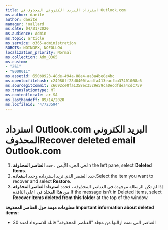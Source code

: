 ```yaml
---
title: استرداد البريد الكتروني المحذوف في Outlook.com
ms.author: daeite
author: daeite
manager: joallard
ms.date: 04/21/2020
ms.audience: Admin
ms.topic: article
ms.service: o365-administration
ROBOTS: NOINDEX, NOFOLLOW
localization_priority: Normal
ms.collection: Adm_O365
ms.custom:
- "261"
- "8000011"
ms.assetid: 650b8923-48de-494a-88e4-aa3a4be8e4bc
ms.openlocfilehash: c24980ff28d0400faadfa413eacfba37401068a6
ms.sourcegitcommit: c6692ce0fa1358ec3529e59ca0ecdfdea4cdc759
ms.translationtype: MT
ms.contentlocale: ar-SA
ms.lasthandoff: 09/14/2020
ms.locfileid: "47723594"
---
```

# <a name="recover-deleted-email-outlookcom"></a><span data-ttu-id="3993d-102">استرداد Outlook.com البريد الكتروني المحذوف</span><span class="sxs-lookup"><span data-stu-id="3993d-102">Recover deleted email Outlook.com</span></span>

1. <span data-ttu-id="3993d-103">في الجزء الأيمن ، حدد **العناصر المحذوفة**.</span><span class="sxs-lookup"><span data-stu-id="3993d-103">In the left pane, select **Deleted Items**.</span></span>
2. <span data-ttu-id="3993d-104">حدد العنصر الذي تريد استرداده وحدد **استعاده**.</span><span class="sxs-lookup"><span data-stu-id="3993d-104">Select the item you want to recover and select **Restore**.</span></span>
3. <span data-ttu-id="3993d-105">إذا لم تكن الرسالة موجودة في العناصر المحذوفة ، فحدد **استرداد العناصر المحذوفة من هذا المجلد** في اعلي النافذة.</span><span class="sxs-lookup"><span data-stu-id="3993d-105">If the message isn't in Deleted Items, select **Recover items deleted from this folder** at the top of the window.</span></span>

 <span data-ttu-id="3993d-106">**معلومات مهمة حول العناصر المحذوفة:**</span><span class="sxs-lookup"><span data-stu-id="3993d-106">**Important information about deleted items:**</span></span>
  
- <span data-ttu-id="3993d-107">العناصر التي تمت ازالتها من مجلد "العناصر المحذوفة" قابله للاسترداد لمده 30 يوما.</span><span class="sxs-lookup"><span data-stu-id="3993d-107">Items removed from your Deleted Items folder are recoverable for 30 days.</span></span>
- <span data-ttu-id="3993d-108">إذا لم تقم بتسجيل الدخول إلى حسابك لمده 365 يوما ، سيتم حذف البريد الكتروني الخاص بك ولا يمكن استرداده.</span><span class="sxs-lookup"><span data-stu-id="3993d-108">If you haven't signed into your account for 365 days, your email will be deleted and can't be recovered.</span></span>
- <span data-ttu-id="3993d-109">لا يمكن استرداد البريد الكتروني الذي تم حذفه من الحسابات التابعة.</span><span class="sxs-lookup"><span data-stu-id="3993d-109">It's not possible to recover email deleted from child accounts.</span></span>

<span data-ttu-id="3993d-110">لمعرفه المزيد ، راجع [استعاده رسائل البريد الكتروني المحذوفة في Outlook.com](https://support.office.com/article/cf06ab1b-ae0b-418c-a4d9-4e895f83ed50?wt.mc_id=Office_Outlook_com_Alchemy).</span><span class="sxs-lookup"><span data-stu-id="3993d-110">To learn more, see [Restore deleted email messages in Outlook.com](https://support.office.com/article/cf06ab1b-ae0b-418c-a4d9-4e895f83ed50?wt.mc_id=Office_Outlook_com_Alchemy).</span></span>